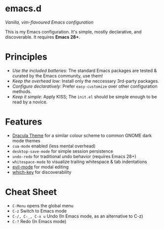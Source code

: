 # emacs.d

_Vanilla, vim-flavoured Emacs configuration_

This is my Emacs configuration. It's simple, mostly declarative, and discoverable. It requires **Emacs 28+**.

# Principles

* _Use the included batteries_: The standard Emacs packages are tested & curated by the Emacs community, use them!
* _Keep the overhead low_: Install only the neccessary 3rd-party packages.
* _Configure declaratively_: Prefer `easy-customize` over other configuration methods.
* _Keep it simple_: Apply KISS; The `init.el` should be simple enough to be read by a novice.

# Features

* [Dracula Theme](https://github.com/dracula/emacs) for a similar colour scheme to common GNOME dark mode themes
* `cua-mode` enabled (less mental overhead)
* `desktop-save-mode` for simple session persistence
* `undo-redo` for traditional undo behavior (requires Emacs 28+)
* `whitespace-mode` to visualize trailing whitespace & tab indentations
* [evil-mode](https://github.com/emacs-evil/evil) for modal editing
* [which-key](https://github.com/justbur/emacs-which-key) for discoverability

# Cheat Sheet

- `C-Menu` opens the global menu
- `C-z` Switch to Emacs mode
- `C-/, C-_, C-x u` Undo (In Emacs mode, as an alternative to C-z)
- `C-?` Redo (In Emacs mode)

